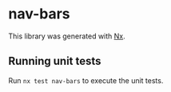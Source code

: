 # nav-bars

This library was generated with [Nx](https://nx.dev).

## Running unit tests

Run `nx test nav-bars` to execute the unit tests.
